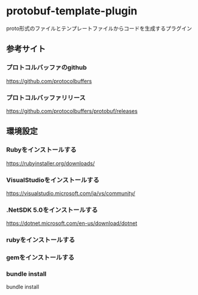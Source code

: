 

# protobuf-template-plugin
proto形式のファイルとテンプレートファイルからコードを生成するプラグイン

## 参考サイト

### プロトコルバッファのgithub
https://github.com/protocolbuffers

### プロトコルバッファリリース
https://github.com/protocolbuffers/protobuf/releases


## 環境設定

### Rubyをインストールする  
https://rubyinstaller.org/downloads/


### VisualStudioをインストールする  
https://visualstudio.microsoft.com/ja/vs/community/

### .NetSDK 5.0をインストールする  
https://dotnet.microsoft.com/en-us/download/dotnet

### rubyをインストールする
### gemをインストールする

### bundle install
bundle install

